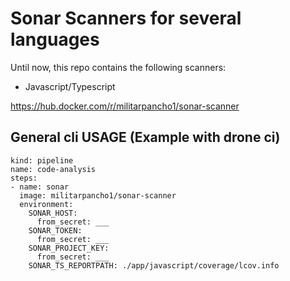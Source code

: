 # Sonar Scanners for several languages

Until now, this repo contains the following scanners:

* Javascript/Typescript

https://hub.docker.com/r/militarpancho1/sonar-scanner

## General cli USAGE (Example with drone ci)
```
kind: pipeline
name: code-analysis
steps:
- name: sonar
  image: militarpancho1/sonar-scanner
  environment:
    SONAR_HOST:
      from_secret: ___
    SONAR_TOKEN:
      from_secret: ___
    SONAR_PROJECT_KEY:
      from_secret: ___
    SONAR_TS_REPORTPATH: ./app/javascript/coverage/lcov.info
```